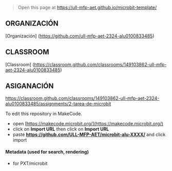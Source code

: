 
> Open this page at <https://ull-mfp-aet.github.io/microbit-template/>

## ORGANIZACIÓN

[Organización] (https://github.com/ull-mfp-aet-2324-alu0100833485)

## CLASSROOM

[Classroom] (https://classroom.github.com/classrooms/149103862-ull-mfp-aet-2324-alu0100833485)


## ASIGANACIÓN

https://classroom.github.com/classrooms/149103862-ull-mfp-aet-2324-alu0100833485/assignments/2-tarea-de-microbit

To edit this repository in MakeCode.

* open [https://makecode.microbit.org/](https://makecode.microbit.org/)
* click on **Import URL** then click on **Import URL**
* paste **https://github.com/ULL-MFP-AET/microbit-alu-XXXX/** and click import

#### Metadata (used for search, rendering)

* for PXT/microbit


<script src="https://makecode.com/gh-pages-embed.js">
</script>
<script>makeCodeRender("{{ site.makecode.home_url }}", "{{ site.github.owner_name }}/{{ site.github.repository_name }}");
</script>
